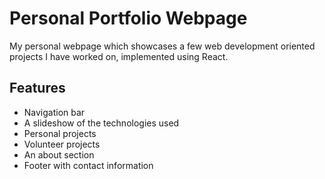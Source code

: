 # Personal Portfolio Webpage

My personal webpage which showcases a few web development oriented projects I have worked on, implemented using React.

## Features

- Navigation bar
- A slideshow of the technologies used
- Personal projects
- Volunteer projects
- An about section
- Footer with contact information
